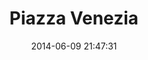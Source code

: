 --- 
layout: entry
title: Piazza Venezia
location: Rome, Italy
date_taken: June 2014
camera: Leica M9
lens: Leitz Summilux 35mm f/1.4
image: GRS-20140601-140420
date: 2014-06-09 21:47:31
category: notebook
excerpt:
tags: [40 to 60 years, hat, man, map, tourist, umbrella, watch]
---